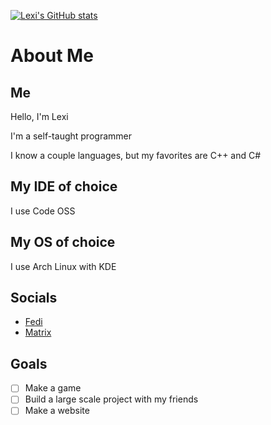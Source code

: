 [![Lexi's GitHub stats](https://github-readme-stats.vercel.app/api?username=QueenOworld&theme=neon&show_icons=true)](https://github.com/anuraghazra/github-readme-stats)

# About Me

## Me
Hello, I'm Lexi

I'm a self-taught programmer

I know a couple languages, but my favorites are C++ and C#

## My IDE of choice

I use Code OSS

## My OS of choice

I use Arch Linux with KDE

## Socials

- [Fedi](https://lea.pet/@lexi)
- [Matrix](https://matrix.to/#/@lexi:gockandgum.party)

## Goals
- [ ] Make a game
- [ ] Build a large scale project with my friends
- [ ] Make a website
